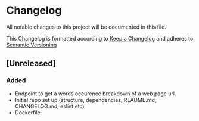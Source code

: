 # Changelog

All notable changes to this project will be documented in this file.

This Changelog is formatted according to [Keep a Changelog](https://keepachangelog.com/en/1.1.0/) and adheres to [Semantic Versioning](https://semver.org/spec/v2.0.0.html)

## [Unreleased]

### Added

- Endpoint to get a words occurence breakdown of a web page url.
- Initial repo set up (structure, dependencies, README.md, CHANGELOG.md, eslint etc)
- Dockerfile.
